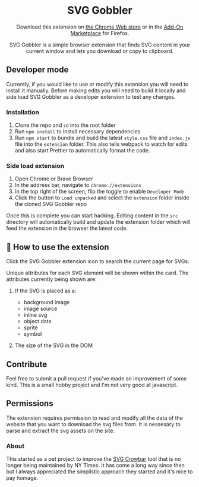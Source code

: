 <h1 align="center">SVG Gobbler</h1>

<p align="center">Download this extension on <a href="https://chrome.google.com/webstore/detail/svg-gobbler/mpbmflcodadhgafbbakjeahpandgcbch?hl=en-US&authuser=0">the Chrome Web store</a> or in the <a href="https://addons.mozilla.org/en-US/firefox/addon/svg-gobbler/">Add-On Marketplace</a> for Firefox.</p>

<p align="center">SVG Gobbler is a simple browser extension that finds SVG content in your current window and lets you download or copy to clipboard.</p>

## Developer mode

Currently, if you would like to use or modify this extension you will need to install it manually. Before making edits you will need to build it locally and side load SVG Gobbler as a developer extension to test any changes.

### Installation

1. Clone the repo and `cd` into the root folder
2. Run `npm install` to install necessary dependencies
3. Run `npm start` to bundle and build the latest `style.css` file and `index.js` file into the `extension` folder. This also tells webpack to watch for edits and also start Prettier to automatically format the code.

### Side load extension

1. Open Chrome or Brave Browser
2. In the address bar, navigate to `chrome://extensions`
3. In the top right of the screen, flip the toggle to enable `Developer Mode`
4. Click the button to `Load unpacked` and select the `extension` folder inside the cloned SVG Gobbler repo

Once this is complete you can start hacking. Editing content in the `src` directory will automatically build and update the extension folder which will feed the extension in the browser the latest code.

## 🎉 How to use the extension

Click the SVG Gobbler extension icon to search the current page for SVGs.

Unique attributes for each SVG element will be shown within the card. The attributes currently being shown are:

1. If the SVG is placed as a:

   - background image
   - image source
   - inline svg
   - object data
   - sprite
   - symbol

2. The size of the SVG in the DOM

## Contribute

Feel free to submit a pull request if you've made an improvement of some kind. This is a small hobby project and I'm not very good at javascript.

## Permissions

The extension requires permission to read and modify all the data of the website that you want to download the svg files from. It is nessesary to parse and extract the svg assets on the site.

### About

This started as a pet project to improve the [SVG Crowbar](http://nytimes.github.com/svg-crowbar/) tool that is no longer being maintained by NY Times. It has come a long way since then but I always appreciated the simplistic approach they started and it's nice to pay homage.
